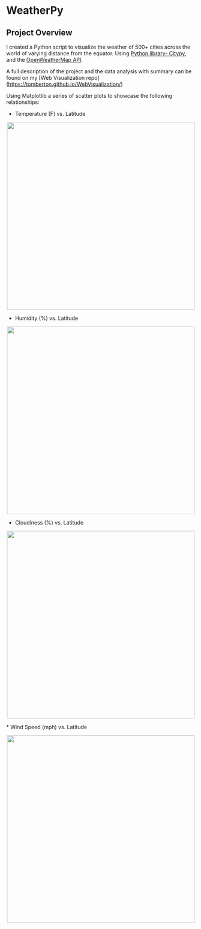 # WeatherPy

## Project Overview

I created a Python script to visualize the weather of 500+ cities across the world of varying distance from the equator. Using [Python library- Citypy](https://pypi.python.org/pypi/citipy), and the [OpenWeatherMap API](https://openweathermap.org/api).

A full description of the project and the data analysis with summary can be found on my [Web Visualization repo]
(https://tomberton.github.io/WebVisualization/)

Using Matplotlib a series of scatter plots to showcase the following relationships:

* Temperature (F) vs. Latitude
<p align="center"> 
  <img src="https://github.com/TomBerton/WeatherPy/blob/master/WeatherPy_analysis/Latitude_Temperature.png" width="500"/>
 </p>
 
* Humidity (%) vs. Latitude
<p align="center"> 
  <img src="https://github.com/TomBerton/WeatherPy/blob/master/WeatherPy_analysis/Latitude_Humidity.png" width="500"/>
 </p>
 
* Cloudiness (%) vs. Latitude
<p align="center"> 
  <img src="https://github.com/TomBerton/WeatherPy/blob/master/WeatherPy_analysis/Latitude_Cloudiness.png" width="500"/>
 </p>
* Wind Speed (mph) vs. Latitude
<p align="center"> 
  <img src="https://github.com/TomBerton/WeatherPy/blob/master/WeatherPy_analysis/Latitude_WindSpeed.png" width="500"/>
 </p>
